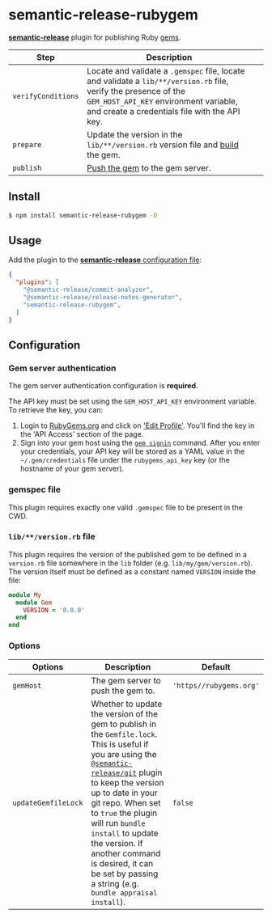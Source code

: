 # semantic-release-rubygem

[**semantic-release**](https://github.com/semantic-release/semantic-release) plugin for publishing Ruby [gems](https://rubygems.org/).

| Step               | Description                                                                                                                                   |                                                                     |
|--------------------|-----------------------------------------------------------------------------------------------------------------------------------------------|---------------------------------------------------------------------|
| `verifyConditions` | Locate and validate a `.gemspec` file, locate and validate a `lib/**/version.rb` file, verify the presence of the `GEM_HOST_API_KEY` environment variable, and create a credentials file with the API key.|                                                                     |
| `prepare`          | Update the version in the `lib/**/version.rb` version file and [build](https://guides.rubygems.org/command-reference/#gem-build) the gem.                                      |                                                                     |
| `publish`          | [Push the gem](https://guides.rubygems.org/command-reference/#gem-push) to the gem server.                                                                |                                                                     |

## Install

```bash
$ npm install semantic-release-rubygem -D
```

## Usage

Add the plugin to the [**semantic-release** configuration file](https://github.com/semantic-release/semantic-release/blob/master/docs/usage/configuration.md#configuration):

```json
{
  "plugins": [
    "@semantic-release/commit-analyzer",
    "@semantic-release/release-notes-generator",
    "semantic-release-rubygem",
  ]
}
```

## Configuration

### Gem server authentication

The gem server authentication configuration is **required**.

The API key must be set using the `GEM_HOST_API_KEY` environment variable. To retrieve the key, you can:
1. Login to [RubyGems.org](https://rubyggems.org) and click on ['Edit Profile'](https://rubygems.org/profile/edit). You'll find the key in the 'API Access' section of the page.
2. Sign into your gem host using the [`gem signin`](https://guides.rubygems.org/command-reference/#gem-signin) command. After you enter your credentials, your API key will be stored as a YAML value in the `~/.gem/credentials` file under the `rubygems_api_key` key (or the hostname of your gem server).

### gemspec file

This plugin requires exactly one valid `.gemspec` file to be present in the CWD.

### `lib/**/version.rb` file

This plugin requires the version of the published gem to be defined in a `version.rb` file somewhere in the `lib` folder (e.g. `lib/my/gem/version.rb`). The version itself must be defined as a constant named `VERSION` inside the file:
```ruby
module My
  module Gem
    VERSION = '0.0.0'
  end
end

```

### Options

| Options      | Description                                                                                                         | Default                                                                                                                          |
|--------------|---------------------------------------------------------------------------------------------------------------------|----------------------------------------------------------------------------------------------------------------------------------|
| `gemHost` | The gem server to push the gem to.  | `'https//rubygems.org'` |
| `updateGemfileLock` | Whether to update the version of the gem to publish in the `Gemfile.lock`. This is useful if you are using the [`@semantic-release/git`](https://github.com/semantic-release/git) plugin to keep the version up to date in your git repo. When set to `true` the plugin will run `bundle install` to update the version. If another command is desired, it can be set by passing a string (e.g. `bundle appraisal install`). | `false`
